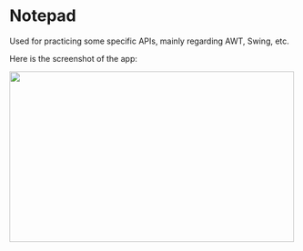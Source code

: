 # Notepad
Used for practicing some specific APIs, mainly regarding AWT, Swing, etc.

Here is the screenshot of the app:

<img src="https://github.com/victorchennn/Notepad/blob/master/GUI.jpg" width="500" height="300"> 
